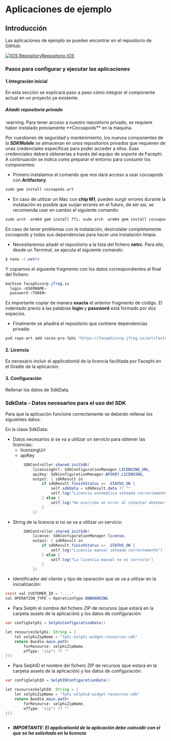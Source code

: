 # Aplicaciones de ejemplo

## Introducción

Las aplicaciones de ejemplo se pueden encontrar en el repositorio de GitHub:

[![IOS Repository](@site/static/img/github_50.png)](https://github.com/facephi/sdk-mobile-ios-samples)<a href="https://github.com/facephi/sdk-mobile-ios-samples" rel="nofollow">Repositorio IOS</a>


### Pasos para configurar y ejecutar las aplicaciones

#### 1.Integración inicial

En esta sección se explicará paso a paso cómo integrar el componente actual en un proyecto ya existente.

##### Añadir repositorio privado
<div class="warning">
<span class="warning">:warning:</span>
Para tener acceso a nuestro repositorio privado, se requiere haber instalado previamente **Cocoapods** en la máquina.

Por cuestiones de seguridad y mantenimiento, los nuevos componentes de la **_SDKMobile_** se almacenan en unos repositorios privados que requieren de unas credenciales específicas para poder acceder a ellos. Esas credenciales deberá obtenerlas a través del equipo de soporte de Facephi. A continuación se indica como preparar el entorno para consumir los componentes:
</div>

- Primero instalamos el comando que nos dará acceso a usar cocoapods con **Artifactory**.

```java
sudo gem install cocoapods-art
```

- En caso de utilizar un Mac con **chip M1**, pueden surgir errores durante la instalación es posible que surjan errores en el futuro, de ser así, se recomienda usar en cambio el siguiente comando:
```java
sudo arch -arm64 gem install ffi; sudo arch -arm64 gem install cocoapods-art
```

En caso de tener problemas con la instalación, desinstalar completamente cocoapods y todas sus dependencias para hacer una instalación limpia.

- Necesitaremos añadir el repositorio a la lista del fichero **netrc**. Para ello, desde un Terminal, se ejecuta el siguiente comando:

```java
$ nano ~/.netrc
```

Y copiamos el siguiente fragmento con los datos correspondientes al final del fichero:

```java
machine facephicorp.jfrog.io
  login <USERNAME>
  password <TOKEN>
```

Es importante copiar de manera **exacta** el anterior fragmento de código. El indentado previo a las palabras **login** y **password** está formado por dos espacios.

- Finalmente se añadirá el repositorio que contiene dependencias privada:

```java
pod repo-art add cocoa-pro-fphi "https://facephicorp.jfrog.io/artifactory/api/pods/cocoa-pro-fphi"
```

#### 2. Licencia
Es necesario incluir el applicationId de la licencia facilitada por Facephi en el Gradle de la aplicación.

#### 3. Configuración
Rellenar los datos de SdkData.


### SdkData - Datos necesarios para el uso del SDK

Para que la aplicación funcione correctamente se deberán rellenar los siguientes datos.

En la clase SdkData:

- Datos necesarios si se va a utilizar un servicio para obtener las licencias:
	- licensingUrl
	- apiKey
```java
        SDKController.shared.initSdk(
            licensingUrl: SdkConfigurationManager.LICENSING_URL,
            apiKey: SdkConfigurationManager.APIKEY_LICENSING,
            output: { sdkResult in
                if sdkResult.finishStatus == .STATUS_OK {
                    self.sdkData = sdkResult.data ?? ""
                    self.log("Licencia automática seteada correctamente")
                } else {
                    self.log("Ha ocurrido un error al intentar obtener la licencia: \(sdkResult.errorType)")
                }
            })
```

- String de la licencia si no se va a utilizar un servicio:

```java
        SDKController.shared.initSdk(
            license: SdkConfigurationManager.license,
            output: { sdkResult in
                if sdkResult.finishStatus == .STATUS_OK {
                    self.log("Licencia manual seteada correctamente")
                } else {
                    self.log("La licencia manual no es correcta")
                }
            })
```

- Identificador del cliente y tipo de operación que se va a utilizar en la inicialización:

```java
const val CUSTOMER_ID = "...."
val OPERATION_TYPE = OperationType.ONBOARDING

```

- Para Selphi el nombre del fichero ZIP de recursos (que estará en la carpeta assets de la aplicación) y los datos de configuración:

```java
var configSelphi = SelphiConfigurationData()

let resourcesSelphi: String = {
    let selphiZipName = "fphi-selphi-widget-resources-sdk"
    return Bundle.main.path(
        forResource: selphiZipName,
        ofType: "zip") ?? ""
}()
```

- Para SelphID el nombre del fichero ZIP de recursos (que estará en la carpeta assets de la aplicación) y los datos de configuración:
```java
var configSelphID = SelphIDConfigurationData()

let resourcesSelphID: String = {
    let selphiZipName = "fphi-selphid-widget-resources-sdk"
    return Bundle.main.path(
        forResource: selphiZipName,
        ofType: "zip") ?? ""
}()
        
```


- ***IMPORTANTE: El applicationId de la aplicación debe coincidir con el que se ha solicitado en la licencia***